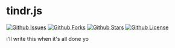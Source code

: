 # tindr.js
[![Github Issues](https://img.shields.io/github/issues/0xdeafcafe/tinder.js.svg?style=flat-square)](https://github.com/0xdeafcafe/tinder.js/issues)
[![Github Forks](https://img.shields.io/github/forks/0xdeafcafe/tinder.js.svg?style=flat-square)](https://github.com/0xdeafcafe/tinder.js/network)
[![Github Stars](https://img.shields.io/github/stars/0xdeafcafe/tinder.js.svg?style=flat-square)](https://github.com/0xdeafcafe/tinder.js/stargazers)
[![Github License](https://img.shields.io/github/license/0xdeafcafe/tinder.js.svg?style=flat-square)](https://github.com/0xdeafcafe/tinder.js/blob/master/LICENSE)

i'll write this when it's all done yo